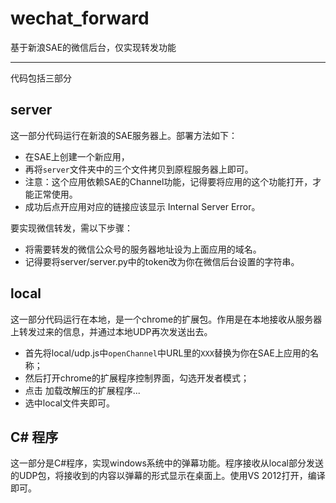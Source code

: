 # wechat_forward
基于新浪SAE的微信后台，仅实现转发功能

----
代码包括三部分
## server
这一部分代码运行在新浪的SAE服务器上。部署方法如下：

* 在SAE上创建一个新应用，
* 再将`server`文件夹中的三个文件拷贝到原程服务器上即可。
* 注意：这个应用依赖SAE的Channel功能，记得要将应用的这个功能打开，才能正常使用。
* 成功后点开应用对应的链接应该显示 Internal Server Error。

要实现微信转发，需以下步骤：

* 将需要转发的微信公众号的服务器地址设为上面应用的域名。
* 记得要将server/server.py中的token改为你在微信后台设置的字符串。

## local
这一部分代码运行在本地，是一个chrome的扩展包。作用是在本地接收从服务器上转发过来的信息，并通过本地UDP再次发送出去。

* 首先将local/udp.js中`openChannel`中URL里的`XXX`替换为你在SAE上应用的名称；
* 然后打开chrome的扩展程序控制界面，勾选开发者模式；
* 点击 加载改解压的扩展程序...
* 选中local文件夹即可。

## C# 程序
这一部分是C#程序，实现windows系统中的弹幕功能。程序接收从local部分发送的UDP包，将接收到的内容以弹幕的形式显示在桌面上。使用VS 2012打开，编译即可。
